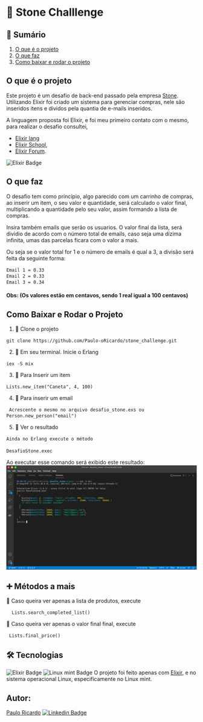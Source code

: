 # 💚 Stone Challlenge
	
## 📖 Sumário

1.  [O que é o projeto](https://github.com/Paulo-oRicardo/stone_challenge##O-que-%c3%a9-o-projeto)
2.  [O que faz](https://github.com/Paulo-oRicardo/stone_challenge##O-que-faz)
3.  [Como baixar e rodar o projeto](https://github.com/Paulo-oRicardo/stone_challenge##Como-baixar-e-rodar-o-projeto)
</details>

## O que é o projeto
   Este projeto é um desafio de back-end passado pela empresa [Stone](https://www.stone.com.br). Utilizando Elixir foi criado um sistema para gerenciar compras, nele são inseridos itens e dividos pela quantia de e-mails inseridos. 
   
   
 A linguagem proposta foi Elixir, e foi meu primeiro contato com o mesmo, para realizar o desafio consultei, 
 * [Elixir lang](https://elixir-lang.org)
 * [Elixir School](https://elixirschool.com/en/),
 * [Elixir Forum](https://elixirforum.com). 
 
  ![Elixir Badge](https://img.shields.io/badge/Elixir-4B275F?style=for-the-badge&logo=elixir&logoColor=white)
   
## O que faz
   O desafio tem como princípio, algo parecido com um carrinho de compras, ao inserir um item, o seu valor e quantidade, será calculado o valor final, multiplicando a quantidade pelo seu valor, assim formando a lista de compras.
   
  Insira também emails que serão os usuarios. O valor final da lista, será dividio de acordo com o número total de emails, caso seja uma dízima infinita, umas das parcelas ficara com o valor a mais. 
   
   Ou seja se o valor total for 1 e o número de emails é qual a 3, a divisão será feita da seguinte forma:
                     
    Email 1 = 0.33
    Email 2 = 0.33
    Email 3 = 0.34
    
#### Obs: (Os valores estão em centavos, sendo 1 real igual a 100 centavos)
  
 ## Como Baixar e Rodar o Projeto
 1. 📌 Clone o projeto

```Shell
git clone https://github.com/Paulo-oRicardo/stone_challenge.git
```

2. 📌 Em seu terminal. Inicie o Erlang

```Shell
iex -S mix
```

3. 📌 Para Inserir um item

```Shell
Lists.new_item("Caneta", 4, 100)
```

4. 📌 Para inserir um email

```Shell
 Acrescente o mesmo no arquivo desafio_stone.exs ou Person.new_person("email")
```
5. 📌 Ver o resultado

```Shell
Ainda no Erlang execute o método

DesafioStone.exec
```
Ao executar esse comando será exibido este resultado:
<img src="https://github.com/Paulo-oRicardo/stone_challenge/blob/main/result.png" alt="Resultado do comando DesafioStone.exec" />

## ➕ Métodos a mais

📌 Caso queira ver apenas a lista de produtos, execute 
```Shell
  Lists.search_completed_list()
```
📌 Caso queira ver apenas o valor final final, execute 
```Shell
 Lists.final_price()
```

## 🛠 Tecnologias
   ![Elixir Badge](https://img.shields.io/badge/Elixir-4B275F?style=for-the-badge&logo=elixir&logoColor=white)
   ![Linux mint Badge](https://img.shields.io/badge/Linux_Mint-87CF3E?style=for-the-badge&logo=linux-mint&logoColor=white)
  O projeto foi feito apenas com [Elixir](https://elixir-lang.org), e no sistema operacional Linux, especificamente no Linux mint.
 
## Autor:
 [Paulo Ricardo](https://github.com/Paulo-oRicardo)     [![Linkedin Badge](https://img.shields.io/badge/-LinkedIn-blue?style=flat-square&logo=Linkedin&logoColor=white&link=https://www.linkedin.com/in/paulo-yokoyama/)](https://www.linkedin.com/in/paulo-yokoyama/)
